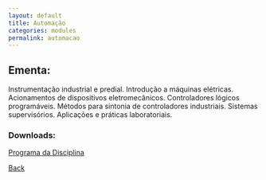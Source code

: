 ```yaml
---
layout: default
title: Automação
categories: modules
permalink: automacao
---
```


##  Ementa:

Instrumentação industrial e predial. Introdução a máquinas elétricas. Acionamentos de dispositivos
eletromecânicos. Controladores lógicos programáveis. Métodos para sintonia de controladores
industriais. Sistemas supervisórios. Aplicações e práticas laboratoriais.

### Downloads:
[Programa da Disciplina](automacao/FENG-PUCRS.ProgramasDeDisciplinas.4463704.Vigente.2003-1a2017-2.pdf)

[Back]({{site.url}})

